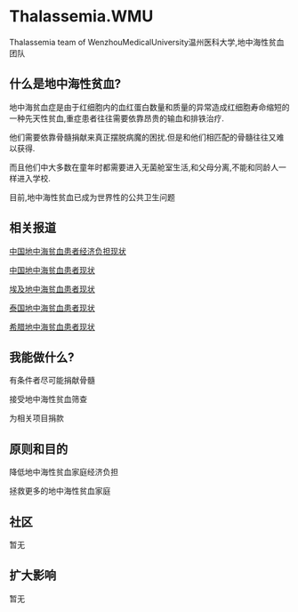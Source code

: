 # Thalassemia.WMU
Thalassemia team of WenzhouMedicalUniversity温州医科大学,地中海性贫血团队
## 什么是地中海性贫血?

地中海贫血症是由于红细胞内的血红蛋白数量和质量的异常造成红细胞寿命缩短的一种先天性贫血,重症患者往往需要依靠昂贵的输血和排铁治疗.

他们需要依靠骨髓捐献来真正摆脱病魔的困扰.但是和他们相匹配的骨髓往往又难以获得.

而且他们中大多数在童年时都需要进入无菌舱室生活,和父母分离,不能和同龄人一样进入学校.

目前,地中海性贫血已成为世界性的公共卫生问题

## 相关报道

[中国地中海贫血患者经济负担现状](https://baijiahao.baidu.com/s?id=1726077935809335642&wfr=spider&for=pc)

[中国地中海贫血患者现状](https://thalassemia.com/documents/2015-thalassemia-in-China.pdf)

[埃及地中海贫血患者现状](https://www.nature.com/articles/pr19992376)

[泰国地中海贫血患者现状](https://www.ncbi.nlm.nih.gov/pmc/articles/PMC6131105/)

[希腊地中海贫血患者现状](https://www.ncbi.nlm.nih.gov/pmc/articles/PMC3237258/)

## 我能做什么?

有条件者尽可能捐献骨髓

接受地中海性贫血筛查

为相关项目捐款

## 原则和目的

降低地中海性贫血家庭经济负担

拯救更多的地中海性贫血家庭

## 社区

暂无

## 扩大影响

暂无
